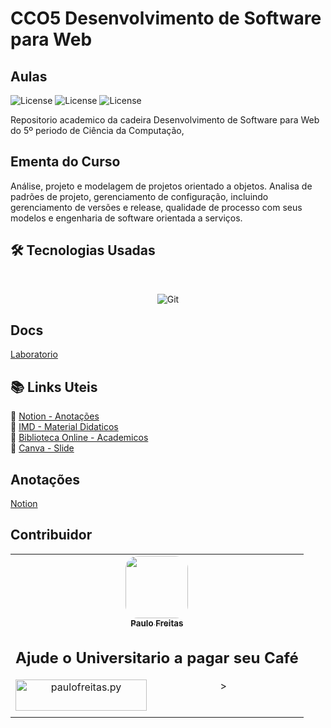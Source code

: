 # CCO5 Desenvolvimento de Software para Web

## Aulas
![License](https://img.shields.io/badge/Code%20License-MIT-green.svg)
![License](https://img.shields.io/badge/-learning-red.svg)
![License](https://img.shields.io/badge/UNIFG-blue.svg)

Repositorio academico da cadeira Desenvolvimento de Software para Web do 5º periodo de Ciência da Computação,
## Ementa do Curso
 Análise, projeto e modelagem de projetos orientado a objetos. Analisa de padrões de projeto,
gerenciamento de configuração, incluindo gerenciamento de versões e release, qualidade de
processo com seus modelos e engenharia de software orientada a serviços.

## 🛠 Tecnologias Usadas
<br>
<p align="center">
<img alt="Git" src="https://img.shields.io/badge/git%20-%23F05033.svg?&style=for-the-badge&logo=git&logoColor=white"/>

## Docs
[Laboratorio](https://drive.google.com/drive/folders/1BoWJ3TucVHZmxlKePXeMtgyjQA5ahXn5?usp=sharing)
## 📚 Links Uteis

🔖 [Notion - Anotações](https://www.notion.so)<br>
🔖 [IMD - Material Didaticos](https://materialpublic.imd.ufrn.br/)<br>
🔖 [Biblioteca Online - Academicos](https://plataforma.bvirtual.com.br/)<br>
🔖 [Canva - Slide](https://www.canva.com/)<br>

  ## Anotações
  [Notion]()
  ## Contribuidor

<table>
    <td align="center"><a href="https://github.com/paulofreitas-py"><img style="border-radius: 20%;" src="https://avatars.githubusercontent.com/u/42820569?s=400&u=756d1c6a756b352a1095e7cb9289d3170f909765&v=4" width="100px;" alt=""/><br /><sub><b>Paulo Freitas</b></sub></a></br>
  
## Ajude o Universitario a pagar seu Café
<p align="center">><a href="https://www.buymeacoffee.com/paulofreitas.py"> <img align="left" src="https://cdn.buymeacoffee.com/buttons/v2/default-yellow.png" height="50" width="210" alt="paulofreitas.py" /></a></p><br>